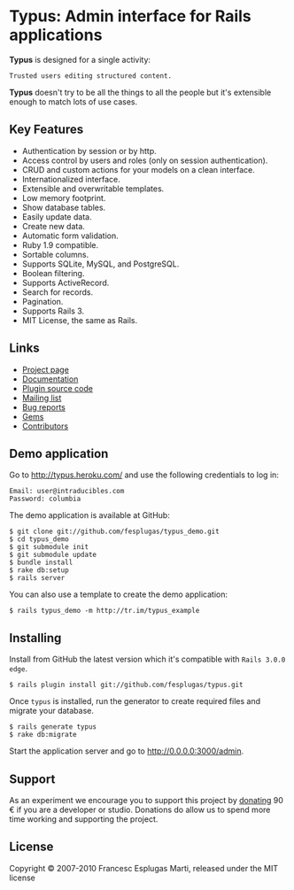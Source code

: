 # Typus: Admin interface for Rails applications

**Typus** is designed for a single activity:

    Trusted users editing structured content.

**Typus** doesn't try to be all the things to all the people but it's 
extensible enough to match lots of use cases.

## Key Features

- Authentication by session or by http.
- Access control by users and roles (only on session authentication).
- CRUD and custom actions for your models on a clean interface.
- Internationalized interface.
- Extensible and overwritable templates.
- Low memory footprint.
- Show database tables.
- Easily update data.
- Create new data.
- Automatic form validation.
- Ruby 1.9 compatible.
- Sortable columns.
- Supports SQLite, MySQL, and PostgreSQL.
- Boolean filtering.
- Supports ActiveRecord.
- Search for records.
- Pagination.
- Supports Rails 3.
- MIT License, the same as Rails.

## Links

- [Project page](http://intraducibles.com/projects/typus)
- [Documentation](http://intraducibles.com/projects/typus/documentation)
- [Plugin source code](http://github.com/fesplugas/typus)
- [Mailing list](http://groups.google.com/group/typus)
- [Bug reports](http://github.com/fesplugas/typus/issues)
- [Gems](http://gemcutter.org/gems/typus)
- [Contributors](http://github.com/fesplugas/typus/contributors)


## Demo application

Go to http://typus.heroku.com/ and use the following credentials to log in:

    Email: user@intraducibles.com
    Password: columbia

The demo application is available at GitHub:

    $ git clone git://github.com/fesplugas/typus_demo.git
    $ cd typus_demo
    $ git submodule init
    $ git submodule update
    $ bundle install
    $ rake db:setup
    $ rails server

You can also use a template to create the demo application:

    $ rails typus_demo -m http://tr.im/typus_example

## Installing

Install from GitHub the latest version which it's compatible with `Rails 3.0.0 edge`.

    $ rails plugin install git://github.com/fesplugas/typus.git

Once `typus` is installed, run the generator to create required files 
and migrate your database.

    $ rails generate typus
    $ rake db:migrate

Start the application server and go to http://0.0.0.0:3000/admin.

## Support

As an experiment we encourage you to support this project by 
[donating][1] 90 &euro; if you are a developer or studio. Donations do 
allow us to spend more time working and supporting the project.

## License

Copyright &copy; 2007-2010 Francesc Esplugas Marti, released under the 
MIT license

[1]:http://intraducibles.com/projects/typus/donate
